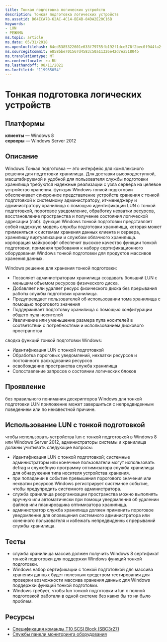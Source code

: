 ```yaml
---
title: Тонкая подготовка логических устройств
description: Тонкая подготовка логических устройств
ms.assetid: D64ECA7B-62AC-4C14-BE4B-84DA2E20C16B
keywords:
- LUN
- РЕЖИМА
ms.topic: article
ms.date: 05/31/2018
ms.openlocfilehash: 64ed5385322601e633f79755fb192f1dce578f2bec0f944fa2f4f412c32d69a0
ms.sourcegitcommit: e858bbe701567d4583c50a11326e42d7ea51804b
ms.translationtype: MT
ms.contentlocale: ru-RU
ms.lasthandoff: 08/11/2021
ms.locfileid: "119935054"
---
```

# <a name="thin-provisioning-of-logical-units"></a>Тонкая подготовка логических устройств

## <a name="platforms"></a>Платформы

**клиенты** — Windows 8  
**серверы** — Windows Server 2012  


## <a name="description"></a>Описание

Windows Тонкая подготовка — это интерфейс для комплексного решения для подготовки хранилища. Для доставки высокодоступной, масштабируемой и удобной для пользователя службы подготовки хранилища требуются надежные реализации с узла сервера на целевое устройство хранения. функция Windows тонкой подготовки обеспечивает синхронное представление устройств хранения с тонкой подготовкой к системному администратору, ит-менеджеру и администратору хранилища с помощью идентификации LUN с тонкой подготовкой, пороговое уведомление, обработку нехватки ресурсов, восстановление пространства и получение состояния логической адресации (лаб). функция Windows тонкой подготовки представляет собой надежную модель службы подготовки хранилища, которая может применяться к системам хранения данных клиента и сервера, хранилищу виртуализации и службам облачного хранилища. корпорация майкрософт обеспечит высокое качество функции тонкой подготовки, применяя требования к набору сертификационного оборудования Windows тонкой подготовки для продуктов массивов хранения данных.

Windows решение для хранения тонкой подготовки:

-   Позволяет администраторам хранилища создавать больший LUN с меньшим объемом ресурсов физического диска.
-   Добавляет или удаляет ресурс физического диска без прерывания работы службы подготовки хранилища.
-   Предупреждает пользователей об использовании тома хранилища с помощью порогового значения
-   Поддерживает подготовку хранилища с помощью конфигурации общего пула носителей
-   Увеличение или уменьшение размера пула носителей в соответствии с потребностями и использованием дискового пространства

сводка функций тонкой подготовки Windows:

-   Идентификация LUN с тонкой подготовкой
-   Обработка пороговых уведомлений, нехватки ресурсов и постоянного расходования ресурсов
-   освобождение пространства служба хранилища
-   Сопоставление запросов о состоянии логических блоков

## <a name="manifestation"></a>Проявление

без правильного понимания дескрипторов Windows для тонкой подготовки LUN приложение может завершиться с непредвиденным поведением или по неизвестной причине.

## <a name="using-thin-provisioning-luns"></a>Использование LUN с тонкой подготовкой

чтобы использовать устройства lun с тонкой подготовкой в Windows 8 или Windows Server 2012, администраторы системы и хранилища должны учитывать следующие вопросы:

-   Идентификация LUN с тонкой подготовкой; системные администраторы или конечные пользователи могут использовать defrag и служебную программу оптимизатора служба хранилища для обнаружения типа носителя устройства хранения.
-   при попадании в событие превышения порогового значения или нехватки ресурсов Windows регистрирует системное событие, чтобы предупредить системного администратора.
-   служба хранилища реорганизации пространства можно выполнять вручную или автоматически при помощи уведомления об удалении файлов или планировщика оптимизатора хранилища.
-   администратор служба хранилища должен применить пороговое уведомление для оповещения системного администратора или конечного пользователя и избежать непредвиденных прерываний службы хранилища.

## <a name="tests"></a>Тесты

-   служба хранилища массив должен получить Windows 8 сертификат тонкой подготовки для поддержки Windows функций тонкой подготовки.
-   Windows набор сертификации с тонкой подготовкой для массива хранения данных будет полезным средством тестирования для проверки возможности массива хранения данных для Windows поддержки функций тонкой подготовки.
-   Windows требует, чтобы lun тонкой подготовки и lun с полной подготовкой работали в одной системе без каких бы то ни было проблем.

## <a name="resources"></a>Ресурсы

-   [Спецификация команды T10 SCSI Block (SBC3r27)](https://www.t10.org/cgi-bin/ac.pl?t=f&f=sbc3r27.pdf)
-   [Службы панели мониторинга оборудования](/windows-hardware/drivers/dashboard/)

 

 